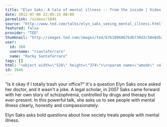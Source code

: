 ```yaml
---
title: "Elyn Saks: A tale of mental illness -- from the inside | Video on TED.com"
date: 2012-07-06 22:05:15 00:00
permalink: /videos/1046
source: "http://www.ted.com/talks/elyn_saks_seeing_mental_illness.html"
featured: false
provider: "TED"
thumbnail: "http://images.ted.com/images/ted/b7b1096067bd6730d2c58e8db278b1240c9b7745_389x292.jpg"
user:
  id: 368
  username: "rsantaferraro"
  name: "Rocky Santaferraro"
tags: []
html: "<object width=\"526\" height=\"374\">\n<param name=\"wmode\" value=\"transparent\"><param name=\"movie\" value=\"http://video.ted.com/assets/player/swf/EmbedPlayer.swf\"><param name=\"allowFullScreen\" value=\"true\"><param name=\"allowScriptAccess\" value=\"always\"><param name=\"wmode\" value=\"transparent\"><param name=\"bgColor\" value=\"#ffffff\"><param name=\"flashvars\" value=\"vu=http://video.ted.com/talk/stream/2012G/Blank/ElynSaks_2012G-320k.mp4&amp;su=http://images.ted.com/images/ted/tedindex/embed-posters/ElynSaks_2012G-embed.jpg&amp;vw=512&amp;vh=288&amp;ap=0&amp;ti=1494&amp;lang=en&amp;introDuration=15330&amp;adDuration=4000&amp;postAdDuration=830&amp;adKeys=talk=elyn_saks_seeing_mental_illness;year=2012;theme=medicine_without_borders;theme=how_the_mind_works;event=TEDGlobal+2012;tag=brain;tag=health+care;tag=mental+health;&amp;preAdTag=tconf.ted/embed;tile=1;sz=512x288;\"><embed src=\"http://video.ted.com/assets/player/swf/EmbedPlayer.swf\" pluginspace=\"http://www.macromedia.com/go/getflashplayer\" type=\"application/x-shockwave-flash\" wmode=\"transparent\" bgcolor=\"#ffffff\" width=\"526\" height=\"374\" allowfullscreen=\"true\" allowscriptaccess=\"always\" flashvars=\"vu=http://video.ted.com/talk/stream/2012G/Blank/ElynSaks_2012G-320k.mp4&amp;su=http://images.ted.com/images/ted/tedindex/embed-posters/ElynSaks_2012G-embed.jpg&amp;vw=512&amp;vh=288&amp;ap=0&amp;ti=1494&amp;lang=en&amp;introDuration=15330&amp;adDuration=4000&amp;postAdDuration=830&amp;adKeys=talk=elyn_saks_seeing_mental_illness;year=2012;theme=medicine_without_borders;theme=how_the_mind_works;event=TEDGlobal+2012;tag=brain;tag=health+care;tag=mental+health;&amp;preAdTag=tconf.ted/embed;tile=1;sz=512x288;\"></embed></object>"
id: 1046
---
```


"Is it okay if I totally trash your office?" It's a question Elyn Saks once asked her doctor, and it wasn't a joke. A legal scholar, in 2007 Saks came forward with her own story of schizophrenia, controlled by drugs and therapy but ever-present. In this powerful talk, she asks us to see people with mental illness clearly, honestly and compassionately.

Elyn Saks asks bold questions about how society treats people with mental illness.